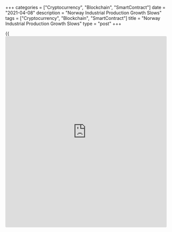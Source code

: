+++
categories = ["Cryptocurrency", "Blockchain", "SmartContract"]
date = "2021-04-08"
description = "Norway Industrial Production Growth Slows"
tags = ["Cryptocurrency", "Blockchain", "SmartContract"]
title = "Norway Industrial Production Growth Slows"
type = "post"
+++

{{<iframe id="large-banner" src="https://www.bounty.group/#slide=10.0" width="100%" height="600" scrolling="no" style="border: 0px solid rgb(216, 221, 230); border-radius: 3px;">}}

Norway's industrial production growth slowed sharply in February,
preliminary data from Statistics Norway showed Thursday.

Industrial production grew 1.5 percent year-on-year following a 5.9
percent increase in January.

Manufacturing output increased 0.8 percent after a 1 percent gain in the
previous month.

Production decreased 1.5 percent in the extraction and related services
sectors. Consumer goods output grew 5.1 percent.

In February, production of intermediate goods and capital goods fell 4.4
percent and 4.6 percent, respectively.

Compared to the previous month, industrial production decreased 1.2
percent in February after a 1.0 percent growth in January.

For comments and feedback [contact](https://www.playgroundfx.com/contact/): editorial@rtt[news](https://www.letsplayfx.com/blog/forex-news-website/).com

[Economic News][1]

 **What parts of the world are seeing the best (and worst) economic
performances lately? Click[here][2] to check out our [Econ Scorecard][2]
and find out! See up-to-the-moment [ranking](https://www.playgroundfx.com/blog/crypto-exchange-ranking/)s for the best and worst
performers in [GDP][2], [unemployment rate][3], [inflation][4] and much
more.**

   1. www.rtt[news](https://www.letsplayfx.com/blog/forex-news-website/).com/Content/EconomicNews.aspx
   2. www.rtt[news](https://www.letsplayfx.com/blog/forex-news-website/).com/economic-scorecard/world-rank/GDP/highest-performance.aspx
   3. www.rtt[news](https://www.letsplayfx.com/blog/forex-news-website/).com/economic-scorecard/world-rank/unemployment-rate/lowest-performance.aspx
   4. www.rtt[news](https://www.letsplayfx.com/blog/forex-news-website/).com/economic-scorecard/world-rank/CPI/highest-performance.aspx